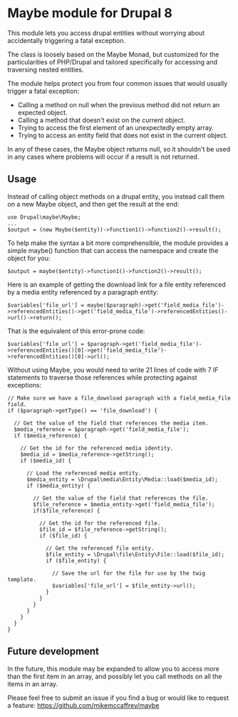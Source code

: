 # Maybe module for Drupal 8

This module lets you access drupal entities without worrying about accidentally triggering a fatal exception.

The class is loosely based on the Maybe Monad, but customized for the particularities of PHP/Drupal and tailored specifically for accessing and traversing nested entities.

The module helps protect you from four common issues that would usually trigger a fatal exception:

* Calling a method on null when the previous method did not return an expected object.
* Calling a method that doesn't exist on the current object.
* Trying to access the first element of an unexpectedly empty array.
* Trying to access an entity field that does not exist in the current object.

In any of these cases, the Maybe object returns null, so it shouldn't be used in any cases where problems will occur if a result is not returned.

## Usage

Instead of calling object methods on a drupal entity, you instead call them on a new Maybe object, and then get the result at the end:
```
use Drupal\maybe\Maybe;
...
$output = (new Maybe($entity))->function1()->function2()->result();
```

To help make the syntax a bit more comprehensible, the module provides a simple maybe() function that can access the namespace and create the object for you:
```
$output = maybe($entity)->function1()->function2()->result();
```

Here is an example of getting the download link for a file entity referenced by a media entity referenced by a paragraph entity:
```
$variables['file_url'] = maybe($paragraph)->get('field_media_file')->referencedEntities()->get('field_media_file')->referencedEntities()->url()->return();
```

That is the equivalent of this error-prone code:
```
$variables['file_url'] = $paragraph->get('field_media_file')->referencedEntities()[0]->get('field_media_file')->referencedEntities()[0]->url();
```

Without using Maybe, you would need to write 21 lines of code with 7 IF statements to traverse those references while protecting against exceptions:
```
// Make sure we have a file_download paragraph with a field_media_file field.
if ($paragraph->getType() == 'file_download') {

  // Get the value of the field that references the media item.
  $media_reference = $paragraph->get('field_media_file');
  if ($media_reference) {
  
    // Get the id for the referenced media identity.
    $media_id = $media_reference->getString();
    if ($media_id) {
    
      // Load the referenced media entity.
      $media_entity = \Drupal\media\Entity\Media::load($media_id);
      if ($media_entity) {
      
        // Get the value of the field that references the file.
        $file_reference = $media_entity->get('field_media_file');
        if($file_reference) {
        
          // Get the id for the referenced file.
          $file_id = $file_reference->getString();
          if ($file_id) {
          
            // Get the referenced file entity.
            $file_entity = \Drupal\file\Entity\File::load($file_id);
            if ($file_entity) {
            
              // Save the url for the file for use by the twig template.
              $variables['file_url'] = $file_entity->url();
            }
          }
        }
      }
    }
  }
}
```

## Future development

In the future, this module may be expanded to allow you to access more than the first item in an array, and possibly let you call methods on all the items in an array.

Please feel free to submit an issue if you find a bug or would like to request a feature: https://github.com/mikemccaffrey/maybe
